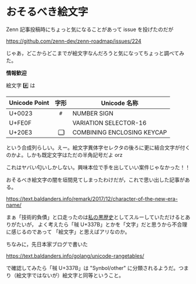 # おそるべき絵文字

Zenn 記事投稿時にちょっと気になることがあって issue を投げたのだが

https://github.com/zenn-dev/zenn-roadmap/issues/224

じゃあ，どこからどこまでが絵文字なんだろうと気になってちょっと調べてみた。

**情報歓迎**


絵文字 #️⃣ は

| Unicode Point | 字形 | Unicode 名称               |
| ------------- |:----:| -------------------------- |
| U+0023        | `#`  | NUMBER SIGN                |
| U+FE0F        |      | VARIATION SELECTOR-16      |
| U+20E3        | ` ⃣` | COMBINING ENCLOSING KEYCAP |

という合成列らしい。えー。絵文字異体字セレクタの後ろに更に結合文字が付くのかよ。しかも既定文字はただの半角記号だよ orz

これはヤバい匂いしかしない。興味本位で手を出していい案件じゃなかった！！

おそるべき絵文字の闇を垣間見てしまったわけだが，これで思い出した記事がある。

https://text.baldanders.info/remark/2017/12/character-of-the-new-era-name/

まぁ「技術的負債」と口走ったのは[私の黒歴史](https://text.baldanders.info/remark/2020/12/technical-debt-and-hacker/ "技術的負債とハッカー")としてスルーしていただけるとありがたいが，
よく考えたら「㍻ U+337B」とかを「文字」だと思うから不合理に感じるのであって
「絵文字」と思えばアリなのか。

ちなみに，先日本家ブログで書いた

https://text.baldanders.info/golang/unicode-rangetables/

で確認してみたら「㍻ U+337B」は "Synbol/other" に分類されるようだ。つまり（絵文字ではないが）絵文字と同等ということ。
